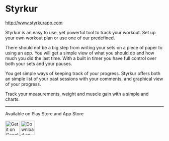 # Styrkur

http://www.styrkurapp.com

Styrkur is an easy to use, yet powerful tool to track your workout.
Set up your own workout plan or use one of our predefined.

There should not be a big step from writing your sets on a piece of paper to using an app.
You will get a simple view of what you should do and how much you did the last time.
With a built in timer you have full control over both your sets and your pauses.

You get simple ways of keeping track of your progress.
Styrkur offers both an simple list of your past sessions with your comments,
and graphical view of your progress.

Track your measurements, weight and muscle gain with a simple and charts.

---------------

Available on Play Store and App Store

<a href="https://play.google.com/store/apps/details?id=com.styrkurapp.app&utm_source=global_co&utm_medium=prtnr&utm_content=Mar2515&utm_campaign=PartBadge&pcampaignid=MKT-Other-global-all-co-prtnr-py-PartBadge-Mar2515-1">
	<img alt="Get it on Google Play" src="https://play.google.com/intl/en_us/badges/images/generic/en-play-badge-border.png" height="45" />
</a>
<a href="https://itunes.apple.com/us/app/styrkur-workout-journal/id1013637235">
	<img alt="Download on the App Store" src="http://styrkurapp.com/images/appstore.svg" height="45">
</a>
